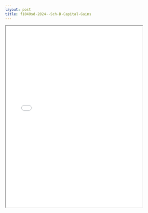 ```yaml
---
layout: post
title: f1040sd-2024--Sch-D-Capital-Gains
---
```


<div class="pdf-container">
<iframe src="/ea/_pdf-2-md/f1040sd-2024--Sch-D-Capital-Gains.pdf" height="600" width="90%" allowFullScreen="true"></iframe>
</div>

